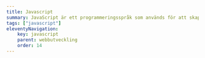 ```yaml
---
title: Javascript
summary: JavaScript är ett programmeringsspråk som används för att skapa interaktiva och dynamiska funktioner på webbsidor. Det körs i webbläsaren och gör det möjligt att manipulera HTML och CSS, hantera användarinteraktioner, kommunicera med servrar och mycket mer.
tags: ["javascript"]
eleventyNavigation:
    key: javascript
    parent: webbutveckling
    order: 14
---
```

